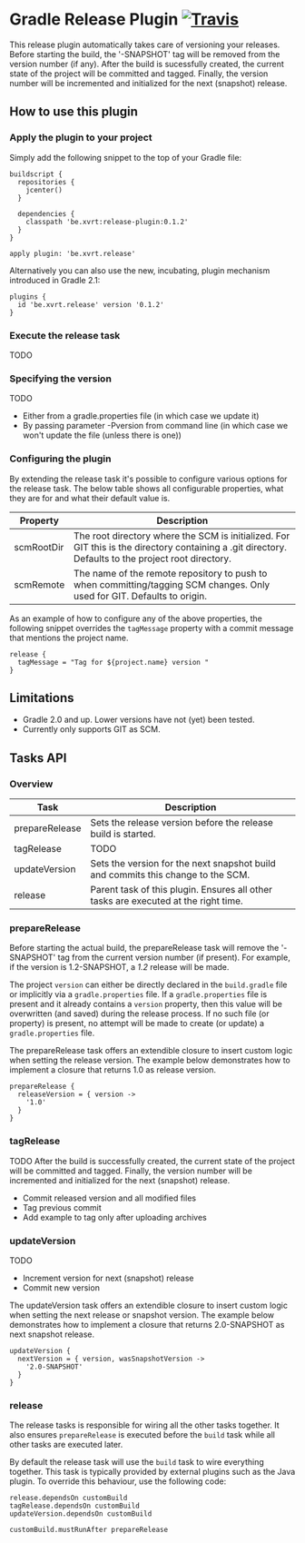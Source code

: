 # Gradle Release Plugin [![Travis](https://travis-ci.org/XavierTalpe/gradle-release-plugin.svg?branch=master)](https://travis-ci.org/XavierTalpe/gradle-release-plugin)

This release plugin automatically takes care of versioning your releases. Before starting the build, the '-SNAPSHOT' tag  will be removed from the version number (if any). After the build is sucessfully created, the current state of the project will be committed and tagged. Finally, the version number will be incremented and initialized for the next (snapshot) release.

## How to use this plugin

### Apply the plugin to your project
Simply add the following snippet to the top of your Gradle file:
``` 
buildscript {
  repositories {
    jcenter()
  }

  dependencies {
    classpath 'be.xvrt:release-plugin:0.1.2'
  }
}

apply plugin: 'be.xvrt.release'
```

Alternatively you can also use the new, incubating, plugin mechanism introduced in Gradle 2.1:
```
plugins {
  id 'be.xvrt.release' version '0.1.2'
}
```


### Execute the release task
TODO


### Specifying the version
TODO
- Either from a gradle.properties file (in which case we update it)
- By passing parameter -Pversion from command line (in which case we won't update the file (unless there is one))


### Configuring the plugin
By extending the release task it's possible to configure various options for the release task. The below table shows all configurable properties, what they are for and what their default value is.

Property | Description
--- | ---
scmRootDir | The root directory where the SCM is initialized. For GIT this is the directory containing a .git directory. Defaults to the project root directory.
scmRemote | The name of the remote repository to push to when committing/tagging SCM changes. Only used for GIT. Defaults to origin.

As an example of how to configure any of the above properties, the following snippet overrides the `tagMessage` property with a commit message that mentions the project name.

```
release {
  tagMessage = "Tag for ${project.name} version "
}
```


## Limitations
* Gradle 2.0 and up. Lower versions have not (yet) been tested.
* Currently only supports GIT as SCM.


## Tasks API

### Overview
Task | Description
--- | ---
prepareRelease | Sets the release version before the release build is started.
tagRelease | TODO
updateVersion | Sets the version for the next snapshot build and commits this change to the SCM.
release | Parent task of this plugin. Ensures all other tasks are executed at the right time.


### prepareRelease
Before starting the actual build, the prepareRelease task will remove the '-SNAPSHOT' tag from the current version number (if present). For example, if the version is 1.2-SNAPSHOT, a *1.2* release will be made.

The project `version` can either be directly declared in the `build.gradle` file or implicitly via a `gradle.properties` file. If a `gradle.properties` file is present and it already contains a `version` property, then this value will be overwritten (and saved) during the release process. If no such file (or property) is present, no attempt will be made to create (or update) a `gradle.properties` file.

The prepareRelease task offers an extendible closure to insert custom logic when setting the release version. The example below demonstrates how to implement a closure that returns 1.0 as release version.
```
prepareRelease {
  releaseVersion = { version ->
    '1.0'
  }
}
```

### tagRelease
TODO
After the build is successfully created, the current state of the project will be committed and tagged. Finally, the version number will be incremented and initialized for the next (snapshot) release.

- Commit released version and all modified files
- Tag previous commit
- Add example to tag only after uploading archives

### updateVersion
TODO
- Increment version for next (snapshot) release
- Commit new version

The updateVersion task offers an extendible closure to insert custom logic when setting the next release or snapshot version. The example below demonstrates how to implement a closure that returns 2.0-SNAPSHOT as next snapshot release.
```
updateVersion {
  nextVersion = { version, wasSnapshotVersion ->
    '2.0-SNAPSHOT'
  }
}
```

### release
The release tasks is responsible for wiring all the other tasks together. It also ensures `prepareRelease` is executed before the `build` task while all other tasks are executed later.

By default the release task will use the `build` task to wire everything together. This task is typically provided by external plugins such as the Java plugin. To override this behaviour, use the following code:
```
release.dependsOn customBuild
tagRelease.dependsOn customBuild
updateVersion.dependsOn customBuild

customBuild.mustRunAfter prepareRelease
```
